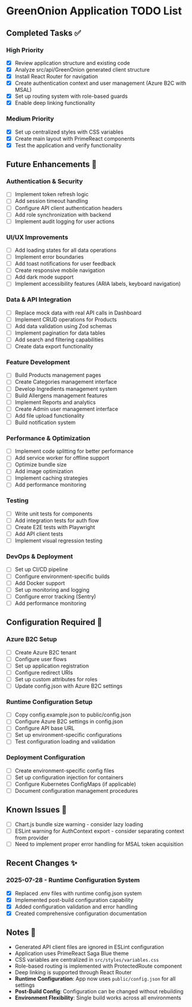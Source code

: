 # GreenOnion Application TODO List

## Completed Tasks ✅

### High Priority
- [x] Review application structure and existing code
- [x] Analyze src/api/GreenOnion generated client structure
- [x] Install React Router for navigation
- [x] Create authentication context and user management (Azure B2C with MSAL)
- [x] Set up routing system with role-based guards
- [x] Enable deep linking functionality

### Medium Priority
- [x] Set up centralized styles with CSS variables
- [x] Create main layout with PrimeReact components
- [x] Test the application and verify functionality

## Future Enhancements 🚀

### Authentication & Security
- [ ] Implement token refresh logic
- [ ] Add session timeout handling
- [ ] Configure API client authentication headers
- [ ] Add role synchronization with backend
- [ ] Implement audit logging for user actions

### UI/UX Improvements
- [ ] Add loading states for all data operations
- [ ] Implement error boundaries
- [ ] Add toast notifications for user feedback
- [ ] Create responsive mobile navigation
- [ ] Add dark mode support
- [ ] Implement accessibility features (ARIA labels, keyboard navigation)

### Data & API Integration
- [ ] Replace mock data with real API calls in Dashboard
- [ ] Implement CRUD operations for Products
- [ ] Add data validation using Zod schemas
- [ ] Implement pagination for data tables
- [ ] Add search and filtering capabilities
- [ ] Create data export functionality

### Feature Development
- [ ] Build Products management pages
- [ ] Create Categories management interface
- [ ] Develop Ingredients management system
- [ ] Build Allergens management features
- [ ] Implement Reports and analytics
- [ ] Create Admin user management interface
- [ ] Add file upload functionality
- [ ] Build notification system

### Performance & Optimization
- [ ] Implement code splitting for better performance
- [ ] Add service worker for offline support
- [ ] Optimize bundle size
- [ ] Add image optimization
- [ ] Implement caching strategies
- [ ] Add performance monitoring

### Testing
- [ ] Write unit tests for components
- [ ] Add integration tests for auth flow
- [ ] Create E2E tests with Playwright
- [ ] Add API client tests
- [ ] Implement visual regression testing

### DevOps & Deployment
- [ ] Set up CI/CD pipeline
- [ ] Configure environment-specific builds
- [ ] Add Docker support
- [ ] Set up monitoring and logging
- [ ] Configure error tracking (Sentry)
- [ ] Add performance monitoring

## Configuration Required 🔧

### Azure B2C Setup
- [ ] Create Azure B2C tenant
- [ ] Configure user flows
- [ ] Set up application registration
- [ ] Configure redirect URIs
- [ ] Set up custom attributes for roles
- [ ] Update config.json with Azure B2C settings

### Runtime Configuration Setup
- [ ] Copy config.example.json to public/config.json
- [ ] Configure Azure B2C settings in config.json
- [ ] Configure API base URL
- [ ] Set up environment-specific configurations
- [ ] Test configuration loading and validation

### Deployment Configuration
- [ ] Create environment-specific config files
- [ ] Set up configuration injection for containers
- [ ] Configure Kubernetes ConfigMaps (if applicable)
- [ ] Document configuration management procedures

## Known Issues 🐛

- [ ] Chart.js bundle size warning - consider lazy loading
- [ ] ESLint warning for AuthContext export - consider separating context from provider
- [ ] Need to implement proper error handling for MSAL token acquisition

## Recent Changes ✨

### 2025-07-28 - Runtime Configuration System
- [x] Replaced .env files with runtime config.json system
- [x] Implemented post-build configuration capability
- [x] Added configuration validation and error handling
- [x] Created comprehensive configuration documentation

## Notes 📝

- Generated API client files are ignored in ESLint configuration
- Application uses PrimeReact Saga Blue theme
- CSS variables are centralized in `src/styles/variables.css`
- Role-based routing is implemented with ProtectedRoute component
- Deep linking is supported through React Router
- **Runtime Configuration**: App now uses `public/config.json` for all settings
- **Post-Build Config**: Configuration can be changed without rebuilding
- **Environment Flexibility**: Single build works across all environments